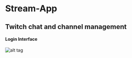 # Stream-App
## Twitch chat and channel management


#### Login Interface

![alt tag](http://i.imgur.com/KqFEVAu.jpg)
